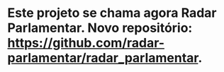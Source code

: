 Este projeto se chama agora Radar Parlamentar.
Novo repositório: https://github.com/radar-parlamentar/radar_parlamentar.
========
